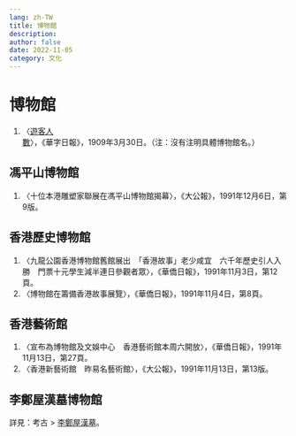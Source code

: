 ```yaml
---
lang: zh-TW
title: 博物館
description: 
author: false
date: 2022-11-05
category: 文化
---
```

# 博物館
1. 〈[遊客人數](https://mmis.hkpl.gov.hk/coverpage/-/coverpage/view?_coverpage_WAR_mmisportalportlet_hsf=博物館&p_r_p_-1078056564_c=QF757YsWv5%2BakvA8rFW5EpnvhR2g0rqC&_coverpage_WAR_mmisportalportlet_o=1&_coverpage_WAR_mmisportalportlet_actual_q=%28%20verbatim_dc.collection%3A%28%22Old%5C%20HK%5C%20Newspapers%22%29%20%29%20AND+%28%20%28%20allTermsMandatory%3A%28true%29%20OR+all_dc.title%3A%28博物館%29%20OR+all_dc.creator%3A%28博物館%29%20OR+all_dc.contributor%3A%28博物館%29%20OR+all_dc.subject%3A%28博物館%29%20OR+fulltext%3A%28博物館%29%20OR+all_dc.description%3A%28博物館%29%20%29%20%29&_coverpage_WAR_mmisportalportlet_sort_order=asc&_coverpage_WAR_mmisportalportlet_sort_field=dc.publicationdate_bsort)〉，《華字日報》，1909年3月30日。（注：沒有注明具體博物館名。）
## 馮平山博物館
1. 〈十位本港雕塑家聯展在馮平山博物館揭幕〉，《大公報》，1991年12月6日，第9版。

## 香港歷史博物館
1. 〈九龍公園香港博物館舊館展出　「香港故事」老少咸宜　六千年歷史引人入勝　門票十元學生減半連日參觀者眾〉，《華僑日報》，1991年11月3日，第12頁。
2. 〈博物館在籌備香港故事展覽〉，《華僑日報》，1991年11月4日，第8頁。
## 香港藝術館
1. 〈宣布為博物館及文娛中心　香港藝術館本周六開放〉，《華僑日報》，1991年11月13日，第27頁。
2. 〈香港新藝術館　昨易名藝術館〉，《大公報》，1991年11月13日，第13版。

## 李鄭屋漢墓博物館
詳見：考古 > [李鄭屋漢墓](archaeology.md)。
